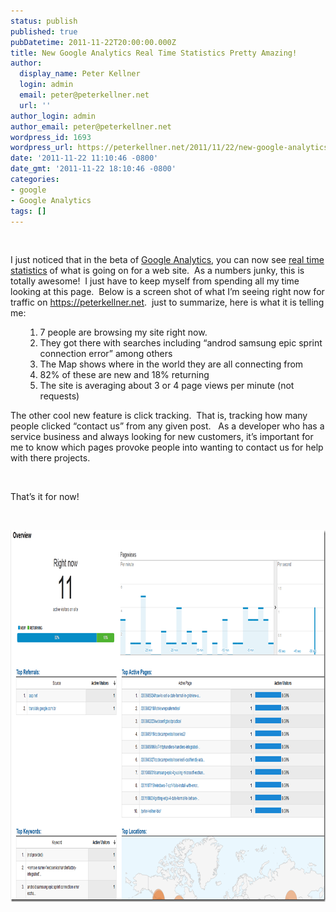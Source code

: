 ```yaml
---
status: publish
published: true
pubDatetime: 2011-11-22T20:00:00.000Z
title: New Google Analytics Real Time Statistics Pretty Amazing!
author:
  display_name: Peter Kellner
  login: admin
  email: peter@peterkellner.net
  url: ''
author_login: admin
author_email: peter@peterkellner.net
wordpress_id: 1693
wordpress_url: https://peterkellner.net/2011/11/22/new-google-analytics-real-time-statistics-pretty-amazing/
date: '2011-11-22 11:10:46 -0800'
date_gmt: '2011-11-22 18:10:46 -0800'
categories:
- google
- Google Analytics
tags: []
---
```

<p>&#160;</p>
<p>I just noticed that in the beta of <a href="http://analytics.blogspot.com/">Google Analytics</a>, you can now see <a href="http://analytics.blogspot.com/2011/09/whats-happening-on-your-site-right-now.html">real time statistics</a> of what is going on for a web site.&#160; As a numbers junky, this is totally awesome!&#160; I just have to keep myself from spending all my time looking at this page.&#160; Below is a screen shot of what I’m seeing right now for traffic on <a href="https://peterkellner.net">https://peterkellner.net</a>.&#160; just to summarize, here is what it is telling me:</p>
<ol>
<ol>
<li>7 people are browsing my site right now.</li>
<li>They got there with searches including “androd samsung epic sprint connection error” among others</li>
<li>The Map shows where in the world they are all connecting from</li>
<li>82% of these are new and 18% returning</li>
<li>The site is averaging about 3 or 4 page views per minute (not requests)</li>
</ol>
</ol>
<p>The other cool new feature is click tracking.&#160; That is, tracking how many people clicked “contact us” from any given post.&#160;&#160; As a developer who has a service business and always looking for new customers, it’s important for me to know which pages provoke people into wanting to contact us for help with there projects.</p>
<p>&#160;</p>
<p>That’s it for now!</p>
<p>&#160;</p>
<p><a href="/wp/wp-content/uploads/2011/11/image13.png"><img style="background-image: none; border-bottom: 0px; border-left: 0px; padding-left: 0px; padding-right: 0px; display: inline; border-top: 0px; border-right: 0px; padding-top: 0px" title="image" border="0" alt="image" src="/wp/wp-content/uploads/2011/11/image_thumb12.png" width="934" height="595" /></a></p>
